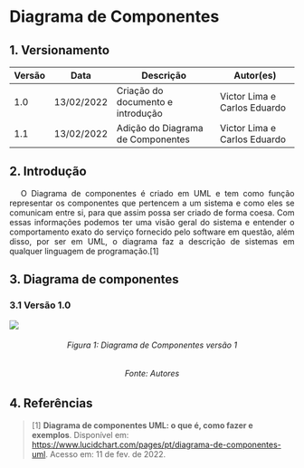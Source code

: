 # Diagrama de Componentes

## 1. Versionamento

| Versão | Data         | Descrição                                 | Autor(es)    |
| ------ | -----        | ---------------------------------         | ------------ |
| 1.0    | 13/02/2022   | Criação do documento e introdução         | Victor Lima e Carlos Eduardo |
| 1.1    | 13/02/2022   | Adição do Diagrama de Componentes              | Victor Lima e Carlos Eduardo|

## 2. Introdução

<p align="justify" style="text-indent: 20px">O Diagrama de componentes é criado em UML e tem como função representar os componentes que pertencem a um sistema e como eles se comunicam entre si, para que assim possa ser criado de forma coesa. Com essas informações podemos ter uma visão geral do sistema e entender o comportamento exato do serviço fornecido pelo software em questão, além disso, por ser em UML, o diagrama faz a descrição de sistemas em qualquer linguagem de programação.[1]</p>

## 3. Diagrama de componentes

### 3.1 Versão 1.0
<img src="../../../assets/modelagem/diagramaComponentes.png" class="zoom"/>
<h6 align = "center">Figura 1: Diagrama de Componentes versão 1</h6>
<h6 align = "center">Fonte: Autores</h6>

## 4. Referências

> [1] **Diagrama de componentes UML: o que é, como fazer e exemplos**. Disponível em: <a href="https://www.lucidchart.com/pages/pt/diagrama-de-componentes-uml" target="_blanck">https://www.lucidchart.com/pages/pt/diagrama-de-componentes-uml</a>. Acesso em: 11 de fev. de 2022.